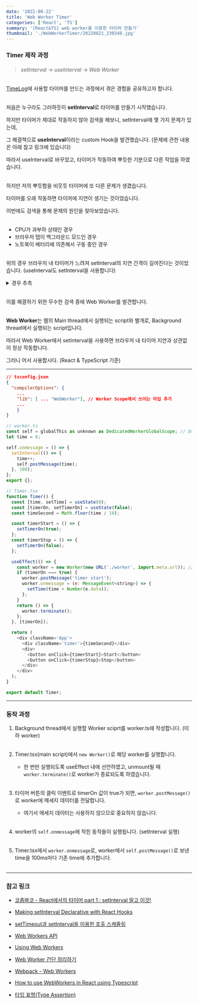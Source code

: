 ```yaml
---
date: '2022-08-22'
title: 'Web Worker Timer'
categories: ['React', 'TS']
summary: '[React&TS] web worker를 이용한 타이머 만들기'
thumbnail: './WebWorkerTimer/20220821_230348.jpg'
---
```


### Timer 제작 과정

> ###### setInterval → useInterval → Web Worker

[TimeLog](https://saramkim.github.io/time-log)에 사용할 타이머를 만드는 과정에서 겪은 경험을 공유하고자 합니다.<br></br>

처음은 누구라도 그러하듯이 **setInterval**로 타이머를 만들기 시작했습니다.

하지만 타이머가 제대로 작동하지 않아 검색을 해보니, setInterval에 몇 가지 문제가 있는데,

그 해결책으로 **useInterval**이라는 custom Hook을 발견했습니다. (문제에 관한 내용은 아래 참고 링크에 있습니다)

따라서 useInterval로 바꾸었고, 타이머가 작동하여 뿌듯한 기분으로 다른 작업을 하였습니다.<br></br>

하지만 저의 뿌듯함을 비웃듯 타이머에 또 다른 문제가 생겼습니다.

타이머를 오래 작동하면 타이머에 지연이 생기는 것이었습니다.

이번에도 검색을 통해 문제의 원인을 찾아보았습니다.<br></br>

- CPU가 과부하 상태인 경우
- 브라우저 탭이 백그라운드 모드인 경우
- 노트북이 배터리에 의존해서 구동 중인 경우<br></br>

위의 경우 브라우저 내 타이머가 느려져 setInterval의 지연 간격이 길어진다는 것이었습니다. (useInterval도 setInterval을 사용합니다)

<details>
<summary>경우 추측</summary>

크롬은 메모리가 부족하면 비활성 탭이 절전 되는 기능인, "Automatic tab discarding"이 내장되어 있습니다.

"chrome://flags"에서 Automatic tab discarding을 조절할 수 있었지만 없어졌고, "chrome://discards/"에 접속하면 모든 탭에 Auto Discardable이 활성화 되어 있는 것을 확인할 수 있습니다. (참고로 Graph탭에서 Web Workers를 확인할 수도 있습니다)

이 기능으로 인해 탭이 절전 됐거나, 다른 내장 기능에 의해 자동으로 백그라운드 모드에 진입해서 지연된 것 같습니다.

</details><br>

이를 해결하기 위한 무수한 검색 중에 Web Worker를 발견합니다.<br></br>

**Web Worker**는 웹의 Main thread에서 실행되는 script와 별개로, Background thread에서 실행되는 script입니다.

따라서 Web Worker에서 setInterval을 사용하면 브라우저 내 타이머 지연과 상관없이 정상 작동합니다.

그러니 어서 사용합시다. (React & TypeScript 기준)

---

```json
// tsconfig.json
{
  "compilerOptions": {
    ...
    "lib": [ ... "WebWorker"], // Worker Scope에서 쓰이는 타입 추가
    ...
    }
}
```

```js
// worker.ts
const self = globalThis as unknown as DedicatedWorkerGlobalScope; // Double assertion
let time = 0;

self.onmessage = () => {
  setInterval(() => {
    time++;
    self.postMessage(time);
  }, 100);
};
export {};

```

```js
// Timer.tsx
function Timer() {
  const [time, setTime] = useState(0);
  const [timerOn, setTimerOn] = useState(false);
  const timeSecond = Math.floor(time / 10);

  const timerStart = () => {
    setTimerOn(true);
  };
  const timerStop = () => {
    setTimerOn(false);
  };

  useEffect(() => {
    const worker = new Worker(new URL('./worker', import.meta.url)); // webpack5 이후 용법
    if (timerOn === true) {
      worker.postMessage('timer start');
      worker.onmessage = (e: MessageEvent<string>) => {
        setTime(time + Number(e.data));
      };
    }
    return () => {
      worker.terminate();
    };
  }, [timerOn]);

  return (
    <div className='App'>
      <div className='timer'>{timeSecond}</div>
      <div>
        <button onClick={timerStart}>Start</button>
        <button onClick={timerStop}>Stop</button>
      </div>
    </div>
  );
}

export default Timer;
```

---

### 동작 과정

1. Background thread에서 실행할 Worker sciprt를 worker.ts에 작성합니다. (이하 worker)<br></br>

2. Timer.tsx(main script)에서 `new Worker()`로 해당 worker를 실행합니다.

   - 한 번만 실행되도록 useEffect 내에 선언하였고, unmount될 때 `worker.terminate()`로 worker가 종료되도록 하였습니다.<br></br>

3. 타이머 버튼의 클릭 이벤트로 timerOn 값이 true가 되면, `worker.postMessage()`로 worker에 메세지 데이터를 전달합니다.

   - 여기서 메세지 데이터는 사용하지 않으므로 중요하지 않습니다.<br></br>

4. worker의 `self.onmessage`에 적힌 동작들이 실행됩니다. (setInterval 실행)<br></br>

5. Timer.tsx에서 `worker.onmessage`로, worker에서 `self.postMessage()`로 보낸 time을 100ms마다 기존 time에 추가합니다.<br></br>

---

### 참고 링크

- [코좀봐코 - React에서의 타이머 part 1 : setInterval 말고 이것!](https://www.youtube.com/watch?v=2tUdyY5uBSw)

- [Making setInterval Declarative with React Hooks](https://overreacted.io/making-setinterval-declarative-with-react-hooks/)

- [setTimeout과 setInterval을 이용한 호출 스케줄링](https://ko.javascript.info/settimeout-setinterval)

- [Web Workers API](https://developer.mozilla.org/en-US/docs/Web/API/Web_Workers_API)

- [Using Web Workers](https://developer.mozilla.org/en-US/docs/Web/API/Web_Workers_API/Using_web_workers)

- [Web Worker 간단 정리하기](https://pks2974.medium.com/web-worker-%EA%B0%84%EB%8B%A8-%EC%A0%95%EB%A6%AC%ED%95%98%EA%B8%B0-4ec90055aa4d)

- [Webpack - Web Workers](https://webpack.kr/guides/web-workers/)

- [How to use WebWorkers in React using Typescript](https://stackoverflow.com/questions/60695105/how-to-use-webworkers-in-react-using-typescript)

- [타입 표명(Type Assertion)](https://radlohead.gitbook.io/typescript-deep-dive/type-system/type-assertion)
